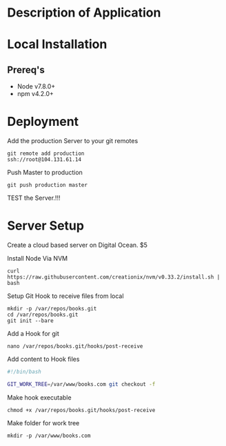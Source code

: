 # Description of Application


# Local Installation

## Prereq's
* Node v7.8.0+
* npm  v4.2.0+

# Deployment

Add the production Server to your git remotes

```
git remote add production
ssh://root@104.131.61.14
```
Push Master to production

```
git push production master
```

TEST the Server.!!!

# Server Setup

Create a cloud based server on Digital Ocean. $5

Install Node Via NVM

```shell
curl https://raw.githubusercontent.com/creationix/nvm/v0.33.2/install.sh | bash
```

Setup Git Hook to receive files from local

```shell
mkdir -p /var/repos/books.git
cd /var/repos/books.git
git init --bare
```

Add a Hook for git
```shell
nano /var/repos/books.git/hooks/post-receive
```

Add content to Hook files
```bash
#!/bin/bash

GIT_WORK_TREE=/var/www/books.com git checkout -f
```

Make hook executable
```
chmod +x /var/repos/books.git/hooks/post-receive
```

Make folder for work tree
```
mkdir -p /var/www/books.com
```

##
